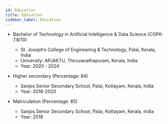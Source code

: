 ```yaml
---
id: Education
title: Education
sidebar_label: Education
---
```


* Bachelor of Technology in Artificial Intelligence & Data Science (CGPA: 7.8/10)
    * St. Joseph’s College of Engineering & Technology, Palai, Kerala, India
    * University: APJAKTU, Thiruvanathapuram, Kerala, India
    * Year: 2020 ‑ 2024

* Higher secondary (Percentage: 84)
    * Sanjos Senior Secondary School, Palai, Kottayam, Kerala, India
    * Year: 2018-2020

*  Matriculation (Percentage: 85)
    * Sanjos Senior Secondary School, Palai, Kottayam, Kerala, India
    * Year: 2018